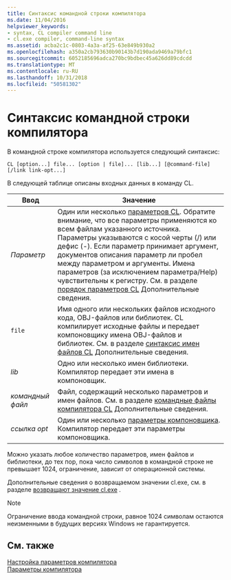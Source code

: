 ```yaml
---
title: Синтаксис командной строки компилятора
ms.date: 11/04/2016
helpviewer_keywords:
- syntax, CL compiler command line
- cl.exe compiler, command-line syntax
ms.assetid: acba2c1c-0803-4a3a-af25-63e849b930a2
ms.openlocfilehash: a350a2cb793630b90143b7d190ada9469a79bfc1
ms.sourcegitcommit: 6052185696adca270bc9bdbec45a626dd89cdcdd
ms.translationtype: MT
ms.contentlocale: ru-RU
ms.lasthandoff: 10/31/2018
ms.locfileid: "50581302"
---
```

# <a name="compiler-command-line-syntax"></a>Синтаксис командной строки компилятора

В командной строке компилятора используется следующий синтаксис:

```
CL [option...] file... [option | file]... [lib...] [@command-file] [/link link-opt...]
```

В следующей таблице описаны входных данных в команду CL.

|Ввод|Значение|
|-----------|-------------|
|*Параметр*|Один или несколько [параметров CL](../../build/reference/compiler-options.md). Обратите внимание, что все параметры применяются ко всем файлам указанного источника. Параметры указываются с косой черты (/) или дефис (-). Если параметр принимает аргумент, документов описания параметр ли пробел между параметром и аргументы. Имена параметров (за исключением параметра/Help) чувствительны к регистру. См. в разделе [порядок параметров CL](../../build/reference/order-of-cl-options.md) Дополнительные сведения.|
|`file`|Имя одного или нескольких файлов исходного кода, OBJ-файлов или библиотек. CL компилирует исходные файлы и передает компоновщику имена OBJ-файлов и библиотек. См. в разделе [синтаксис имен файлов CL](../../build/reference/cl-filename-syntax.md) Дополнительные сведения.|
|*lib*|Одно или несколько имен библиотеки. Компилятор передает эти имена в компоновщик.|
|*командный файл*|Файл, содержащий несколько параметров и имен файлов. См. в разделе [командные файлы компилятора CL](../../build/reference/cl-command-files.md) Дополнительные сведения.|
|*ссылка opt*|Один или несколько [параметры компоновщика](../../build/reference/linker-options.md). Компилятор передает эти параметры компоновщика.|

Можно указать любое количество параметров, имен файлов и библиотеки, до тех пор, пока число символов в командной строке не превышает 1024, ограничение, зависит от операционной системы.

Дополнительные сведения о возвращаемом значении cl.exe, см. в разделе [возвращают значение cl.exe](../../build/reference/return-value-of-cl-exe.md) .

> [!NOTE]
>  Ограничение ввода командной строки, равное 1024 символам остаются неизменными в будущих версиях Windows не гарантируется.

## <a name="see-also"></a>См. также

[Настройка параметров компилятора](../../build/reference/setting-compiler-options.md)<br/>
[Параметры компилятора](../../build/reference/compiler-options.md)